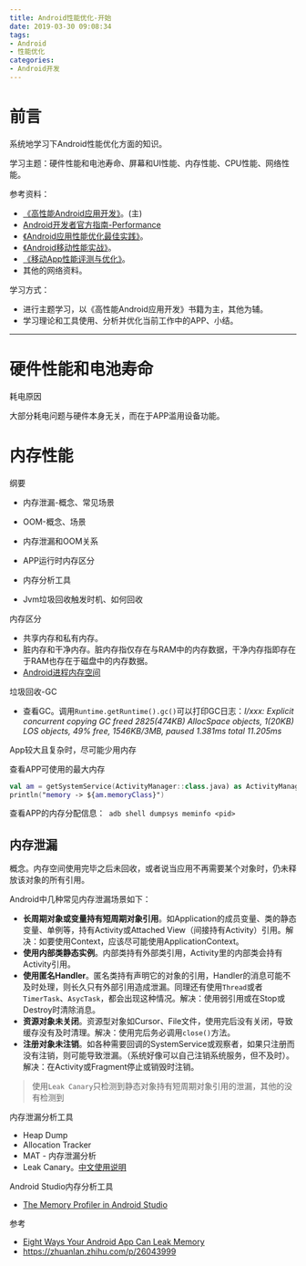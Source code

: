 ```yaml
---
title: Android性能优化-开始
date: 2019-03-30 09:08:34
tags:
- Android
- 性能优化
categories:
- Android开发
---
```


# 前言

系统地学习下Android性能优化方面的知识。

学习主题：硬件性能和电池寿命、屏幕和UI性能、内存性能、CPU性能、网络性能。

参考资料：

- [《高性能Android应用开发》](https://book.douban.com/subject/26891270/)。(主)
- [Android开发者官方指南-Performance](<https://developer.android.com/topic/performance>)
- [《Android应用性能优化最佳实践》](https://book.douban.com/subject/27036747/)。
- [《Android移动性能实战》](https://book.douban.com/subject/27021800/)。
- [《移动App性能评测与优化》](https://book.douban.com/subject/26891415/)。
- 其他的网络资料。

学习方式：

- 进行主题学习，以《高性能Android应用开发》书籍为主，其他为辅。
- 学习理论和工具使用、分析并优化当前工作中的APP、小结。

---

# 硬件性能和电池寿命

耗电原因

大部分耗电问题与硬件本身无关，而在于APP滥用设备功能。

# 内存性能

纲要

- 内存泄漏-概念、常见场景

- OOM-概念、场景

- 内存泄漏和OOM关系

- APP运行时内存区分

- 内存分析工具

- Jvm垃圾回收触发时机、如何回收 

内存区分

- 共享内存和私有内存。
- 脏内存和干净内存。脏内存指仅存在与RAM中的内存数据，干净内存指即存在于RAM也存在于磁盘中的内存数据。
- [Android进程内存空间](https://www.jianshu.com/p/e425e02c1eb4)

垃圾回收-GC

- 查看GC。调用`Runtime.getRuntime().gc()`可以打印GC日志：*I/xxx: Explicit concurrent copying GC freed 2825(474KB) AllocSpace objects, 1(20KB) LOS objects, 49% free, 1546KB/3MB, paused 1.381ms total 11.205ms*

App较大且复杂时，尽可能少用内存

查看APP可使用的最大内存

```kotlin
val am = getSystemService(ActivityManager::class.java) as ActivityManager
println("memory -> ${am.memoryClass}")
```

查看APP的内存分配信息：` adb shell dumpsys meminfo <pid>`

## 内存泄漏

概念。内存空间使用完毕之后未回收，或者说当应用不再需要某个对象时，仍未释放该对象的所有引用。

Android中几种常见内存泄漏场景如下：

- **长周期对象或变量持有短周期对象引用**。如Application的成员变量、类的静态变量、单例等，持有Activity或Attached View（间接持有Activity）引用。解决：如要使用Context，应该尽可能使用ApplicationContext。
- **使用内部类静态实例**。内部类持有外部类引用，Activity里的内部类会持有Activity引用。
- **使用匿名Handler**。匿名类持有声明它的对象的引用，Handler的消息可能不及时处理，则长久只有外部引用造成泄漏。同理还有使用`Thread`或者`TimerTask`、`AsycTask`，都会出现这种情况。解决：使用弱引用或在Stop或Destroy时清除消息。
- **资源对象未关闭**。资源型对象如Cursor、File文件，使用完后没有关闭，导致缓存没有及时清理。解决：使用完后务必调用`close()`方法。
- **注册对象未注销**。如各种需要回调的SystemService或观察者，如果只注册而没有注销，则可能导致泄漏。（系统好像可以自己注销系统服务，但不及时）。解决：在Activity或Fragment停止或销毁时注销。

> 使用`Leak Canary`只检测到静态对象持有短周期对象引用的泄漏，其他的没有检测到



内存泄漏分析工具

- Heap Dump
- Allocation Tracker
- MAT - 内存泄漏分析
- Leak Canary。[中文使用说明](<https://www.liaohuqiu.net/cn/posts/leak-canary-read-me/>)

Android Studio内存分析工具

- [The Memory Profiler in Android Studio](<https://developer.android.com/studio/profile/memory-profiler.html>)



参考

- [Eight Ways Your Android App Can Leak Memory](<http://blog.nimbledroid.com/2016/05/23/memory-leaks.html>)
- <https://zhuanlan.zhihu.com/p/26043999>